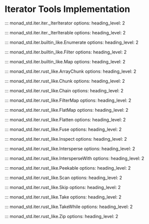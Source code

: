 # Iterator Tools Implementation

::: monad_std.iter.iter._IterIterator
    options:
        heading_level: 2

::: monad_std.iter.iter._IterIterable
    options:
        heading_level: 2

::: monad_std.iter.builtin_like.Enumerate
    options:
        heading_level: 2

::: monad_std.iter.builtin_like.Filter
    options:
        heading_level: 2

::: monad_std.iter.builtin_like.Map
    options:
        heading_level: 2

::: monad_std.iter.rust_like.ArrayChunk
    options:
        heading_level: 2

::: monad_std.iter.rust_like.Chunk
    options:
        heading_level: 2

::: monad_std.iter.rust_like.Chain
    options:
        heading_level: 2

::: monad_std.iter.rust_like.FilterMap
    options:
        heading_level: 2

::: monad_std.iter.rust_like.FlatMap
    options:
        heading_level: 2

::: monad_std.iter.rust_like.Flatten
    options:
        heading_level: 2

::: monad_std.iter.rust_like.Fuse
    options:
        heading_level: 2

::: monad_std.iter.rust_like.Inspect
    options:
        heading_level: 2

::: monad_std.iter.rust_like.Intersperse
    options:
        heading_level: 2

::: monad_std.iter.rust_like.IntersperseWith
    options:
        heading_level: 2

::: monad_std.iter.rust_like.Peekable
    options:
        heading_level: 2

::: monad_std.iter.rust_like.Scan
    options:
        heading_level: 2

::: monad_std.iter.rust_like.Skip
    options:
        heading_level: 2

::: monad_std.iter.rust_like.Take
    options:
        heading_level: 2

::: monad_std.iter.rust_like.TakeWhile
    options:
        heading_level: 2

::: monad_std.iter.rust_like.Zip
    options:
        heading_level: 2
